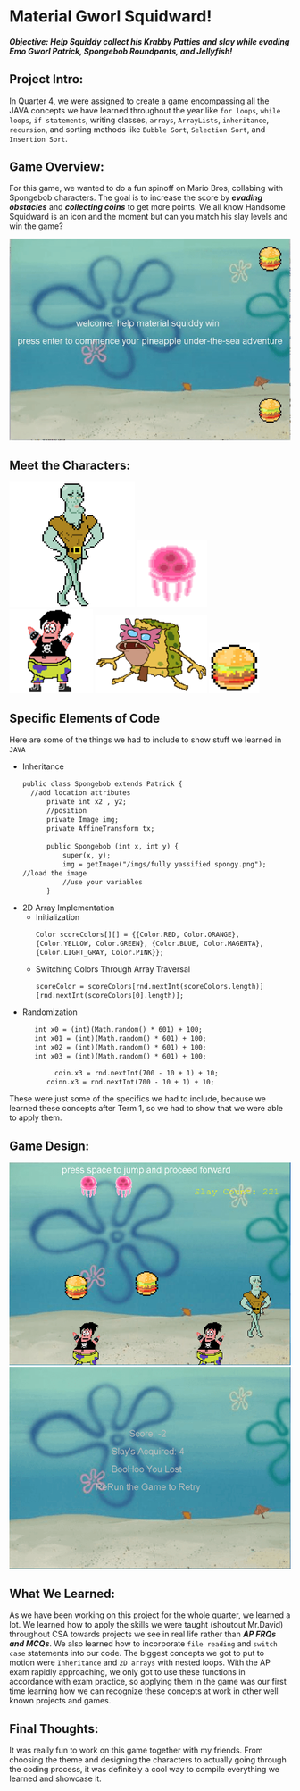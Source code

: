 # **Material Gworl Squidward!**
#### ***Objective: Help Squiddy collect his Krabby Patties and slay while evading Emo Gworl Patrick, Spongebob Roundpants, and Jellyfish!***


## **Project Intro:**
In Quarter 4, we were assigned to create a game encompassing all the JAVA concepts we have learned throughout the year like `for loops`, `while loops`, `if statements`, writing classes, `arrays`, `ArrayLists`, `inheritance`, `recursion`, and sorting methods like `Bubble Sort`, `Selection Sort`, and `Insertion Sort`. 

## **Game Overview:**
For this game, we wanted to do a fun spinoff on Mario Bros, collabing with Spongebob characters. The goal is to increase the score  by ***evading obstacles*** and ***collecting coins*** to get more points. We all know Handsome Squidward is an icon and the moment but can you match his slay levels and win the game?

![Game GIF recording](https://github.com/nancykama/materialsquidward/blob/master/Yassifyed%20Mario%20Bros/src/imgs/ezgif.com-gif-maker%20(1).gif)

## **Meet the Characters:**
![squiddy](https://github.com/nancykama/materialsquidward/blob/master/Yassifyed%20Mario%20Bros/src/imgs/squiddy_225x225.png)
![jellyfish](https://github.com/nancykama/materialsquidward/blob/master/Yassifyed%20Mario%20Bros/src/imgs/jelly-removebg-preview_1_125x120.png)
![patrick](https://github.com/nancykama/materialsquidward/blob/master/Yassifyed%20Mario%20Bros/src/imgs/emogworlpatty_150x150.png)
![spongy](https://github.com/nancykama/materialsquidward/blob/master/Yassifyed%20Mario%20Bros/src/imgs/fully_yassified_spongy_2_200x140.png)
![krabbypatty](https://github.com/nancykama/materialsquidward/blob/master/Yassifyed%20Mario%20Bros/src/imgs/material_patty-removebg-preview_2_90x90.png)

## **Specific Elements of Code**
Here are some of the things we had to include to show stuff we learned in `JAVA`
- Inheritance 
  ```
  public class Spongebob extends Patrick {
	//add location attributes
		private int x2 , y2; 
		//position  
		private Image img;
		private AffineTransform tx;

		public Spongebob (int x, int y) {
			super(x, y);
			img = getImage("/imgs/fully yassified spongy.png"); //load the image 
			//use your variables
		}
  ```
- 2D Array Implementation
  - Initialization
    ```
    Color scoreColors[][] = {{Color.RED, Color.ORANGE}, {Color.YELLOW, Color.GREEN}, {Color.BLUE, Color.MAGENTA}, {Color.LIGHT_GRAY, Color.PINK}};
    ```
  - Switching Colors Through Array Traversal
    ```
    scoreColor = scoreColors[rnd.nextInt(scoreColors.length)][rnd.nextInt(scoreColors[0].length)];
    ```
- Randomization
  ```
     int x0 = (int)(Math.random() * 601) + 100;
     int x01 = (int)(Math.random() * 601) + 100;
	 int x02 = (int)(Math.random() * 601) + 100;
	 int x03 = (int)(Math.random() * 601) + 100;
  ```
  ```
          coin.x3 = rnd.nextInt(700 - 10 + 1) + 10;
		coinn.x3 = rnd.nextInt(700 - 10 + 1) + 10;
  ```
These were just some of the specifics we had to include, because we learned these concepts after Term 1, so we had to show that we were able to apply them. 

## **Game Design:**
![game](https://github.com/nancykama/materialsquidward/blob/master/game1.PNG)
![endscreen](https://github.com/nancykama/materialsquidward/blob/master/ezgif.com-gif-maker.gif)
## **What We Learned:**
As we have been working on this project for the whole quarter, we learned a lot. We learned how to apply the skills we were taught (shoutout Mr.David) throughout CSA towards projects we see in real life rather than ***AP FRQs and MCQs***. We also learned how to incorporate `file reading` and `switch case` statements into our code. The biggest concepts we got to put to motion were `Inheritance` and `2D arrays` with nested loops. With the AP exam rapidly approaching, we only got to use these functions in accordance with exam practice, so applying them in the game was our first time learning how we can recognize these concepts at work in other well known projects and games. 

## **Final Thoughts:**
It was really fun to work on this game together with my friends. From choosing the theme and designing the characters to actually going through the coding process, it was definitely a cool way to compile everything we learned and showcase it.
